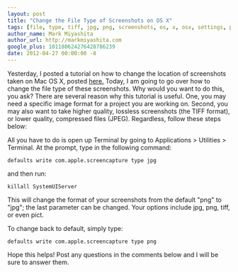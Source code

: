 ```yaml
---
layout: post
title: "Change the File Type of Screenshots on OS X"
tags: [file, type, tiff, jpg, png, screenshots, os, x, osx, settings, preferences]
author_name: Mark Miyashita
author_url: http://markmiyashita.com
google_plus: 101180624276428786239
date: 2012-04-27 00:00:00 -8
---
```


Yesterday, I posted a tutorial on how to change the location of screenshots taken on Mac OS X, posted <a href="/change-the-file-location-of-screenshots-on-mac-os-x/">here.</a> Today, I am going to go over how to change the file type of these screenshots. Why would you want to do this, you ask? There are several reason why this tutorial is useful. One, you may need a specific image format for a project you are working on. Second, you may also want to take higher quality, lossless screenshots (the TIFF format), or lower quality, compressed files (JPEG). Regardless, follow these steps below:

All you have to do is open up Terminal by going to Applications > Utilities > Terminal. At the prompt, type in the following command:

    defaults write com.apple.screencapture type jpg
    
and then run:

    killall SystemUIServer
    
This will change the format of your screenshots from the default "png" to "jpg"; the last parameter can be changed. Your options include jpg, png, tiff, or even pict. 

To change back to default, simply type:

    defaults write com.apple.screencapture type png

Hope this helps! Post any questions in the comments below and I will be sure to answer them.
